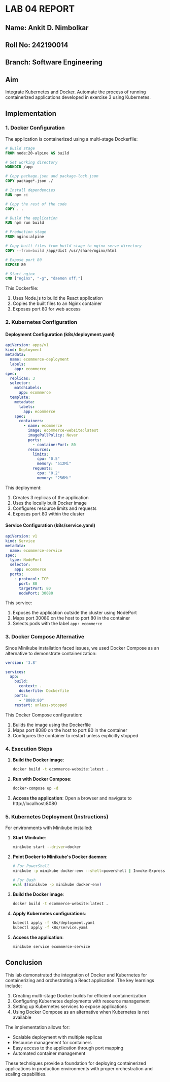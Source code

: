# LAB 04 REPORT

## Name: Ankit D. Nimbolkar
## Roll No: 242190014
## Branch: Software Engineering

## Aim
Integrate Kubernetes and Docker. Automate the process of running containerized applications developed in exercise 3 using Kubernetes.

## Implementation

### 1. Docker Configuration

The application is containerized using a multi-stage Dockerfile:

```dockerfile
# Build stage
FROM node:20-alpine AS build

# Set working directory
WORKDIR /app

# Copy package.json and package-lock.json
COPY package*.json ./

# Install dependencies
RUN npm ci

# Copy the rest of the code
COPY . .

# Build the application
RUN npm run build

# Production stage
FROM nginx:alpine

# Copy built files from build stage to nginx serve directory
COPY --from=build /app/dist /usr/share/nginx/html

# Expose port 80
EXPOSE 80

# Start nginx
CMD ["nginx", "-g", "daemon off;"]
```

This Dockerfile:
1. Uses Node.js to build the React application
2. Copies the built files to an Nginx container
3. Exposes port 80 for web access

### 2. Kubernetes Configuration

#### Deployment Configuration (k8s/deployment.yaml)

```yaml
apiVersion: apps/v1
kind: Deployment
metadata:
  name: ecommerce-deployment
  labels:
    app: ecommerce
spec:
  replicas: 3
  selector:
    matchLabels:
      app: ecommerce
  template:
    metadata:
      labels:
        app: ecommerce
    spec:
      containers:
        - name: ecommerce
          image: ecommerce-website:latest
          imagePullPolicy: Never
          ports:
            - containerPort: 80
          resources:
            limits:
              cpu: "0.5"
              memory: "512Mi"
            requests:
              cpu: "0.2"
              memory: "256Mi"
```

This deployment:
1. Creates 3 replicas of the application
2. Uses the locally built Docker image
3. Configures resource limits and requests
4. Exposes port 80 within the cluster

#### Service Configuration (k8s/service.yaml)

```yaml
apiVersion: v1
kind: Service
metadata:
  name: ecommerce-service
spec:
  type: NodePort
  selector:
    app: ecommerce
  ports:
    - protocol: TCP
      port: 80
      targetPort: 80
      nodePort: 30080
```

This service:
1. Exposes the application outside the cluster using NodePort
2. Maps port 30080 on the host to port 80 in the container
3. Selects pods with the label `app: ecommerce`

### 3. Docker Compose Alternative

Since Minikube installation faced issues, we used Docker Compose as an alternative to demonstrate containerization:

```yaml
version: '3.8'

services:
  app:
    build:
      context: .
      dockerfile: Dockerfile
    ports:
      - "8080:80"
    restart: unless-stopped
```

This Docker Compose configuration:
1. Builds the image using the Dockerfile
2. Maps port 8080 on the host to port 80 in the container
3. Configures the container to restart unless explicitly stopped

### 4. Execution Steps

1. **Build the Docker image**:
   ```bash
   docker build -t ecommerce-website:latest .
   ```

2. **Run with Docker Compose**:
   ```bash
   docker-compose up -d
   ```

3. **Access the application**:
   Open a browser and navigate to http://localhost:8080

### 5. Kubernetes Deployment (Instructions)

For environments with Minikube installed:

1. **Start Minikube**:
   ```bash
   minikube start --driver=docker
   ```

2. **Point Docker to Minikube's Docker daemon**:
   ```bash
   # For PowerShell
   minikube -p minikube docker-env --shell=powershell | Invoke-Expression
   
   # For Bash
   eval $(minikube -p minikube docker-env)
   ```

3. **Build the Docker image**:
   ```bash
   docker build -t ecommerce-website:latest .
   ```

4. **Apply Kubernetes configurations**:
   ```bash
   kubectl apply -f k8s/deployment.yaml
   kubectl apply -f k8s/service.yaml
   ```

5. **Access the application**:
   ```bash
   minikube service ecommerce-service
   ```

## Conclusion

This lab demonstrated the integration of Docker and Kubernetes for containerizing and orchestrating a React application. The key learnings include:

1. Creating multi-stage Docker builds for efficient containerization
2. Configuring Kubernetes deployments with resource management
3. Setting up Kubernetes services to expose applications
4. Using Docker Compose as an alternative when Kubernetes is not available

The implementation allows for:
- Scalable deployment with multiple replicas
- Resource management for containers
- Easy access to the application through port mapping
- Automated container management

These techniques provide a foundation for deploying containerized applications in production environments with proper orchestration and scaling capabilities.
